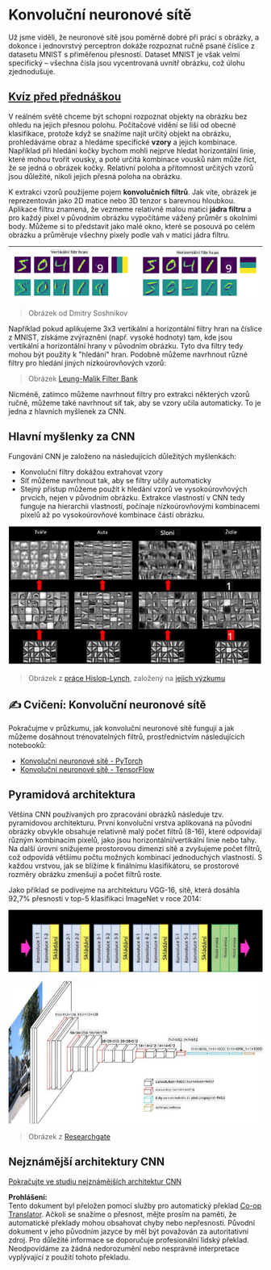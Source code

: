 <!--
CO_OP_TRANSLATOR_METADATA:
{
  "original_hash": "088837b42b7d99198bf62db8a42411e0",
  "translation_date": "2025-08-25T22:51:39+00:00",
  "source_file": "lessons/4-ComputerVision/07-ConvNets/README.md",
  "language_code": "cs"
}
-->
# Konvoluční neuronové sítě

Už jsme viděli, že neuronové sítě jsou poměrně dobré při práci s obrázky, a dokonce i jednovrstvý perceptron dokáže rozpoznat ručně psané číslice z datasetu MNIST s přiměřenou přesností. Dataset MNIST je však velmi specifický – všechna čísla jsou vycentrovaná uvnitř obrázku, což úlohu zjednodušuje.

## [Kvíz před přednáškou](https://ff-quizzes.netlify.app/en/ai/quiz/13)

V reálném světě chceme být schopni rozpoznat objekty na obrázku bez ohledu na jejich přesnou polohu. Počítačové vidění se liší od obecné klasifikace, protože když se snažíme najít určitý objekt na obrázku, prohledáváme obraz a hledáme specifické **vzory** a jejich kombinace. Například při hledání kočky bychom mohli nejprve hledat horizontální linie, které mohou tvořit vousky, a poté určitá kombinace vousků nám může říct, že se jedná o obrázek kočky. Relativní poloha a přítomnost určitých vzorů jsou důležité, nikoli jejich přesná poloha na obrázku.

K extrakci vzorů použijeme pojem **konvolučních filtrů**. Jak víte, obrázek je reprezentován jako 2D matice nebo 3D tenzor s barevnou hloubkou. Aplikace filtru znamená, že vezmeme relativně malou matici **jádra filtru** a pro každý pixel v původním obrázku vypočítáme vážený průměr s okolními body. Můžeme si to představit jako malé okno, které se posouvá po celém obrázku a průměruje všechny pixely podle vah v matici jádra filtru.

![Vertikální filtr hran](../../../../../translated_images/filter-vert.b7148390ca0bc356ddc7e55555d2481819c1e86ddde9dce4db5e71a69d6f887f.cs.png) | ![Horizontální filtr hran](../../../../../translated_images/filter-horiz.59b80ed4feb946efbe201a7fe3ca95abb3364e266e6fd90820cb893b4d3a6dda.cs.png)
----|----

> Obrázek od Dmitry Soshnikov

Například pokud aplikujeme 3x3 vertikální a horizontální filtry hran na číslice z MNIST, získáme zvýraznění (např. vysoké hodnoty) tam, kde jsou vertikální a horizontální hrany v původním obrázku. Tyto dva filtry tedy mohou být použity k "hledání" hran. Podobně můžeme navrhnout různé filtry pro hledání jiných nízkoúrovňových vzorů:

> Obrázek [Leung-Malik Filter Bank](https://www.robots.ox.ac.uk/~vgg/research/texclass/filters.html)

Nicméně, zatímco můžeme navrhnout filtry pro extrakci některých vzorů ručně, můžeme také navrhnout síť tak, aby se vzory učila automaticky. To je jedna z hlavních myšlenek za CNN.

## Hlavní myšlenky za CNN

Fungování CNN je založeno na následujících důležitých myšlenkách:

* Konvoluční filtry dokážou extrahovat vzory
* Síť můžeme navrhnout tak, aby se filtry učily automaticky
* Stejný přístup můžeme použít k hledání vzorů ve vysokoúrovňových prvcích, nejen v původním obrázku. Extrakce vlastností v CNN tedy funguje na hierarchii vlastností, počínaje nízkoúrovňovými kombinacemi pixelů až po vysokoúrovňové kombinace částí obrázku.

![Hierarchická extrakce vlastností](../../../../../translated_images/FeatureExtractionCNN.d9b456cbdae7cb643fde3032b81b2940e3cf8be842e29afac3f482725ba7f95c.cs.png)

> Obrázek z [práce Hislop-Lynch](https://www.semanticscholar.org/paper/Computer-vision-based-pedestrian-trajectory-Hislop-Lynch/26e6f74853fc9bbb7487b06dc2cf095d36c9021d), založený na [jejich výzkumu](https://dl.acm.org/doi/abs/10.1145/1553374.1553453)

## ✍️ Cvičení: Konvoluční neuronové sítě

Pokračujme v průzkumu, jak konvoluční neuronové sítě fungují a jak můžeme dosáhnout trénovatelných filtrů, prostřednictvím následujících notebooků:

* [Konvoluční neuronové sítě - PyTorch](../../../../../lessons/4-ComputerVision/07-ConvNets/ConvNetsPyTorch.ipynb)
* [Konvoluční neuronové sítě - TensorFlow](../../../../../lessons/4-ComputerVision/07-ConvNets/ConvNetsTF.ipynb)

## Pyramidová architektura

Většina CNN používaných pro zpracování obrázků následuje tzv. pyramidovou architekturu. První konvoluční vrstva aplikovaná na původní obrázky obvykle obsahuje relativně malý počet filtrů (8-16), které odpovídají různým kombinacím pixelů, jako jsou horizontální/vertikální linie nebo tahy. Na další úrovni snižujeme prostorovou dimenzi sítě a zvyšujeme počet filtrů, což odpovídá většímu počtu možných kombinací jednoduchých vlastností. S každou vrstvou, jak se blížíme k finálnímu klasifikátoru, se prostorové rozměry obrázku zmenšují a počet filtrů roste.

Jako příklad se podívejme na architekturu VGG-16, sítě, která dosáhla 92,7% přesnosti v top-5 klasifikaci ImageNet v roce 2014:

![Vrstvy ImageNet](../../../../../translated_images/vgg-16-arch1.d901a5583b3a51baeaab3e768567d921e5d54befa46e1e642616c5458c934028.cs.jpg)

![Pyramida ImageNet](../../../../../translated_images/vgg-16-arch.64ff2137f50dd49fdaa786e3f3a975b3f22615efd13efb19c5d22f12e01451a1.cs.jpg)

> Obrázek z [Researchgate](https://www.researchgate.net/figure/Vgg16-model-structure-To-get-the-VGG-NIN-model-we-replace-the-2-nd-4-th-6-th-7-th_fig2_335194493)

## Nejznámější architektury CNN

[Pokračujte ve studiu nejznámějších architektur CNN](CNN_Architectures.md)

**Prohlášení:**  
Tento dokument byl přeložen pomocí služby pro automatický překlad [Co-op Translator](https://github.com/Azure/co-op-translator). Ačkoli se snažíme o přesnost, mějte prosím na paměti, že automatické překlady mohou obsahovat chyby nebo nepřesnosti. Původní dokument v jeho původním jazyce by měl být považován za autoritativní zdroj. Pro důležité informace se doporučuje profesionální lidský překlad. Neodpovídáme za žádná nedorozumění nebo nesprávné interpretace vyplývající z použití tohoto překladu.